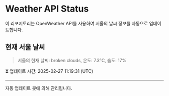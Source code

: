 
# Weather API Status

이 리포지토리는 OpenWeather API를 사용하여 서울의 날씨 정보를 자동으로 업데이트합니다.

## 현재 서울 날씨
> 서울의 현재 날씨: broken clouds, 온도: 7.3°C, 습도: 17%

⏳ 업데이트 시간: 2025-02-27 11:19:31 (UTC)

---
자동 업데이트 봇에 의해 관리됩니다.
